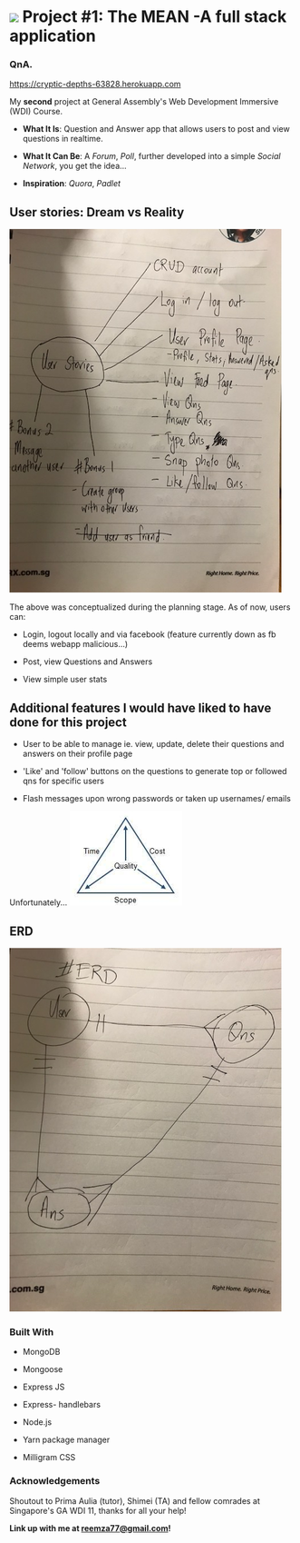 # ![](https://ga-dash.s3.amazonaws.com/production/assets/logo-9f88ae6c9c3871690e33280fcf557f33.png) Project #1: The MEAN -A full stack application


### QnA.
https://cryptic-depths-63828.herokuapp.com

My **second** project at General Assembly's Web Development Immersive (WDI) Course.
* **What It Is**: Question and Answer app that allows users to post and view questions in realtime.

* **What It Can Be**:  A *Forum*, *Poll*, further developed into a simple *Social Network*, you get the idea...

* **Inspiration**: *Quora*, *Padlet*


## User stories: Dream vs Reality
![userStories](userStories.jpg)

The above was conceptualized during the planning stage. As of now, users can:

* Login, logout locally and via facebook (feature currently down as fb deems webapp malicious...)

* Post, view Questions and Answers

* View simple user stats

## Additional features I would have liked to have done for this project

* User to be able to manage ie. view, update, delete their questions and answers on their profile page

* 'Like' and 'follow' buttons on the questions to generate top or followed qns for specific users

* Flash messages upon wrong passwords or taken up usernames/ emails

Unfortunately...
![pmt](project_management_triangle.jpg)



## ERD
![ERD](ERD.jpg)

### Built With

* MongoDB

* Mongoose

* Express JS

* Express- handlebars

* Node.js

* Yarn package manager

* Milligram CSS



### Acknowledgements

Shoutout to Prima Aulia (tutor), Shimei (TA) and fellow comrades at Singapore's GA WDI 11, thanks for all your help!

**Link up with me at reemza77@gmail.com!**

